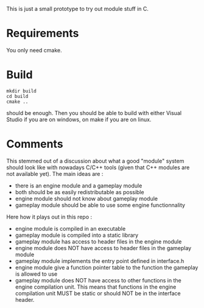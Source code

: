 This is just a small prototype to try out module stuff in C.

# Requirements

You only need cmake.

# Build

    mkdir build
    cd build
    cmake ..

should be enough. Then you should be able to build with either Visual Studio if you are on windows, on make if you are on linux.

# Comments

This stemmed out of a discussion about what a good "module" system should look like with nowadays C/C++ tools (given that C++ modules are not available yet).
The main ideas are :

* there is an engine module and a gameplay module
* both should be as easily redistributable as possible
* engine module should not know about gameplay module
* gameplay module should be able to use some engine functionnality

Here how it plays out in this repo :

* engine module is compiled in an executable
* gameplay module is compiled into a static library
* gameplay module has access to header files in the engine module
* engine module does NOT have access to header files in the gameplay module
* gameplay module implements the entry point defined in interface.h
* engine module give a function pointer table to the function the gameplay is allowed to use
* gameplay module does NOT have access to other functions in the engine compilation unit. This means that functions in the engine compilation unit MUST be static or should NOT be in the interface header.
